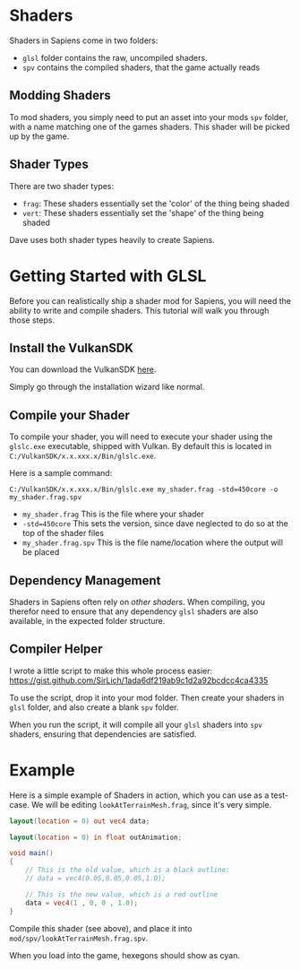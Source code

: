 # Shaders

Shaders in Sapiens come in two folders:
 - `glsl` folder contains the raw, uncompiled shaders.
 - `spv` contains the compiled shaders, that the game actually reads

## Modding Shaders

To mod shaders, you simply need to put an asset into your mods `spv` folder, with a name matching one of the games shaders. This shader will be picked up by the game.

## Shader Types

There are two shader types:
 - `frag`: These shaders essentially set the 'color' of the thing being shaded
 - `vert`: These shaders essentially set the 'shape' of the thing being shaded

Dave uses both shader types heavily to create Sapiens.

# Getting Started with GLSL

Before you can realistically ship a shader mod for Sapiens, you will need the ability to write and compile shaders. This tutorial will walk you through those steps.

## Install the VulkanSDK

You can download the VulkanSDK [here](https://vulkan.lunarg.com/sdk/home#windows).

Simply go through the installation wizard like normal.

## Compile your Shader

To compile your shader, you will need to execute your shader using the `glslc.exe` executable, shipped with Vulkan. By default this is located in `C:/VulkanSDK/x.x.xxx.x/Bin/glslc.exe`.

Here is a sample command:

`C:/VulkanSDK/x.x.xxx.x/Bin/glslc.exe my_shader.frag -std=450core -o my_shader.frag.spv`

 - `my_shader.frag` This is the file where your shader
 - `-std=450core` This sets the version, since dave neglected to do so at the top of the shader files
 - `my_shader.frag.spv` This is the file name/location where the output will be placed

## Dependency Management

Shaders in Sapiens often rely on *other shaders*. When compiling, you therefor need to ensure that any dependency `glsl` shaders are also available, in the expected folder structure.

## Compiler Helper

I wrote a little script to make this whole process easier: https://gist.github.com/SirLich/1ada6df219ab9c1d2a92bcdcc4ca4335

To use the script, drop it into your mod folder. Then create your shaders in `glsl` folder, and also create a blank `spv` folder.

When you run the script, it will compile all your `glsl` shaders into `spv` shaders, ensuring that dependencies are satisfied.

# Example

Here is a simple example of Shaders in action, which you can use as a test-case. We will be editing `lookAtTerrainMesh.frag`, since it's very simple.

```glsl
layout(location = 0) out vec4 data;

layout(location = 0) in float outAnimation;

void main()
{
    // This is the old value, which is a black outline:
    // data = vec4(0.05,0.05,0.05,1.0);

    // This is the new value, which is a red outline
    data = vec4(1 , 0, 0 , 1.0);
}
```

Compile this shader (see above), and place it into `mod/spv/lookAtTerrainMesh.frag.spv`.

When you load into the game, hexegons should show as cyan.


